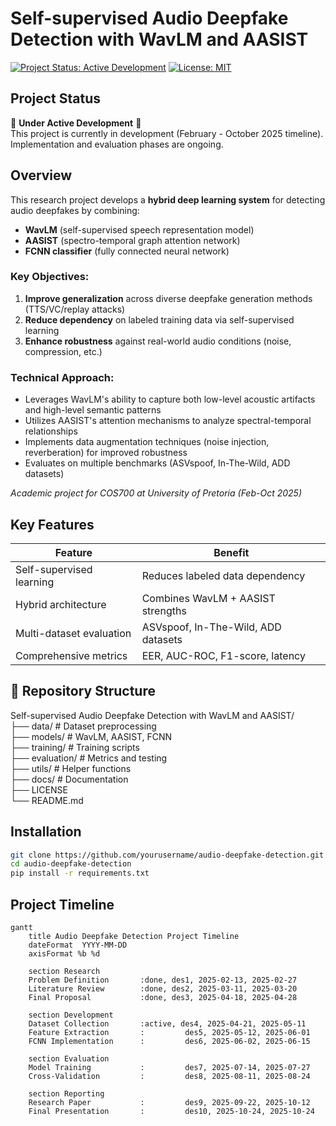 # Self-supervised Audio Deepfake Detection with WavLM and AASIST

[![Project Status: Active Development](https://img.shields.io/badge/status-active_development-yellow)](https://github.com/yourusername/audio-deepfake-detection)
[![License: MIT](https://img.shields.io/badge/License-MIT-blue.svg)](https://opensource.org/licenses/MIT)

## Project Status
🚧 **Under Active Development** 🚧  
This project is currently in development (February - October 2025 timeline). Implementation and evaluation phases are ongoing.

## Overview
This research project develops a **hybrid deep learning system** for detecting audio deepfakes by combining:
- **WavLM** (self-supervised speech representation model)
- **AASIST** (spectro-temporal graph attention network)
- **FCNN classifier** (fully connected neural network)

### Key Objectives:
1. **Improve generalization** across diverse deepfake generation methods (TTS/VC/replay attacks)
2. **Reduce dependency** on labeled training data via self-supervised learning
3. **Enhance robustness** against real-world audio conditions (noise, compression, etc.)

### Technical Approach:
- Leverages WavLM's ability to capture both low-level acoustic artifacts and high-level semantic patterns
- Utilizes AASIST's attention mechanisms to analyze spectral-temporal relationships
- Implements data augmentation techniques (noise injection, reverberation) for improved robustness
- Evaluates on multiple benchmarks (ASVspoof, In-The-Wild, ADD datasets)

*Academic project for COS700 at University of Pretoria (Feb-Oct 2025)*

## Key Features
| Feature | Benefit |
|---------|---------|
| Self-supervised learning | Reduces labeled data dependency |
| Hybrid architecture | Combines WavLM + AASIST strengths |
| Multi-dataset evaluation | ASVspoof, In-The-Wild, ADD datasets |
| Comprehensive metrics | EER, AUC-ROC, F1-score, latency |

## 📂 Repository Structure
Self-supervised Audio Deepfake Detection with WavLM and AASIST/  
├── data/ # Dataset preprocessing  
├── models/ # WavLM, AASIST, FCNN  
├── training/ # Training scripts  
├── evaluation/ # Metrics and testing  
├── utils/ # Helper functions  
├── docs/ # Documentation  
├── LICENSE  
└── README.md  

## Installation
```bash
git clone https://github.com/yourusername/audio-deepfake-detection.git
cd audio-deepfake-detection
pip install -r requirements.txt
```

## Project Timeline

```mermaid
gantt
    title Audio Deepfake Detection Project Timeline
    dateFormat  YYYY-MM-DD
    axisFormat %b %d
    
    section Research
    Problem Definition       :done, des1, 2025-02-13, 2025-02-27
    Literature Review        :done, des2, 2025-03-11, 2025-03-20
    Final Proposal           :done, des3, 2025-04-18, 2025-04-28
    
    section Development
    Dataset Collection       :active, des4, 2025-04-21, 2025-05-11
    Feature Extraction       :         des5, 2025-05-12, 2025-06-01
    FCNN Implementation      :         des6, 2025-06-02, 2025-06-15
    
    section Evaluation
    Model Training           :         des7, 2025-07-14, 2025-07-27
    Cross-Validation         :         des8, 2025-08-11, 2025-08-24
    
    section Reporting
    Research Paper           :         des9, 2025-09-22, 2025-10-12
    Final Presentation       :         des10, 2025-10-24, 2025-10-24
```
